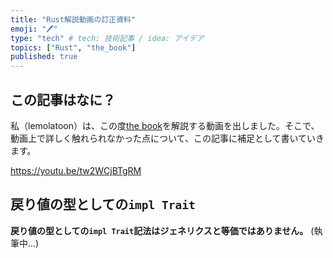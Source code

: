```yaml
---
title: "Rust解説動画の訂正資料"
emoji: "🖊️"
type: "tech" # tech: 技術記事 / idea: アイデア
topics: ["Rust", "the_book"]
published: true
---
```

## この記事はなに？
私（lemolatoon）は、この度[the book](https://doc.rust-jp.rs/book-ja/)を解説する動画を出しました。そこで、動画上で詳しく触れられなかった点について、この記事に補足として書いていきます。

https://youtu.be/tw2WCjBTgRM

## 戻り値の型としての`impl Trait`
**戻り値の型としての`impl Trait`記法はジェネリクスと等価ではありません。**
(執筆中...)